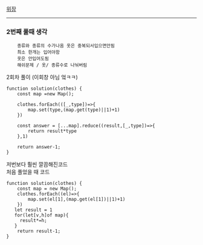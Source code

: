 [위장](https://programmers.co.kr/learn/courses/30/lessons/42578?language=javascript)

---

### 2번째 풀때 생각

        종류와 종류의 수가나옴 옷은 중복되서입으면안됨
        최소 한개는 입어야함
        옷은 안입어도됨
        해쉬문제 / 옷/ 종류수로 나눠버림

2회차 풀이 (이회창 아님 엌ㅋㅋ)
```JS
function solution(clothes) {
    const map =new Map();
    
    clothes.forEach(([_,type])=>{
        map.set(type,(map.get(type)||1)+1)
    })
   
    const answer = [...map].reduce((result,[_,type])=>{
        return result*type
    },1)
    
    return answer-1;
}
```
저번보다 훨씬 깔끔해진코드    
처음 풀었을 때 코드

```JS
function solution(clothes) {
    const map = new Map();
    clothes.forEach((el)=>{
        map.set(el[1],(map.get(el[1])||1)+1)
    })
   let result = 1
   for(let[v,h]of map){
     result*=h; 
   }
    return result-1;
}
```